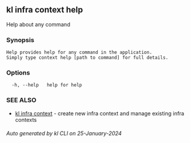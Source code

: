 ## kl infra context help

Help about any command

### Synopsis

```
Help provides help for any command in the application.
Simply type context help [path to command] for full details.
```

### Options

```
  -h, --help   help for help
```

### SEE ALSO

* [kl infra context](kl_infra_context.md)  - create new infra context and manage existing infra contexts

###### Auto generated by kl CLI on 25-January-2024
